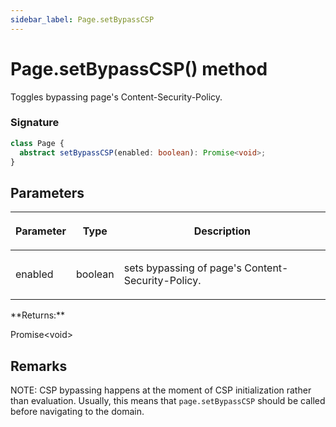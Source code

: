 ```yaml
---
sidebar_label: Page.setBypassCSP
---
```


# Page.setBypassCSP() method

Toggles bypassing page's Content-Security-Policy.

### Signature

```typescript
class Page {
  abstract setBypassCSP(enabled: boolean): Promise<void>;
}
```

## Parameters

<table><thead><tr><th>

Parameter

</th><th>

Type

</th><th>

Description

</th></tr></thead>
<tbody><tr><td>

enabled

</td><td>

boolean

</td><td>

sets bypassing of page's Content-Security-Policy.

</td></tr>
</tbody></table>
**Returns:**

Promise&lt;void&gt;

## Remarks

NOTE: CSP bypassing happens at the moment of CSP initialization rather than evaluation. Usually, this means that `page.setBypassCSP` should be called before navigating to the domain.
